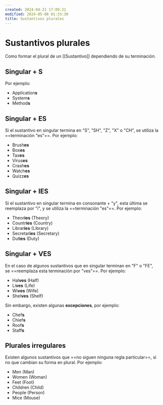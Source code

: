 ```yaml
---
created: 2024-04-21 17:09:21
modified: 2024-05-08 01:33:30
title: Sustantivos plurales
---
```


# Sustantivos plurales

Como formar el plural de un [[Sustantivo]] dependiendo de su terminación.

## Singular + S

Por ejemplo:

- Application**s**
- System**s**
- Method**s**

## Singular + ES

Si el sustantivo en singular termina en "S", "SH", "Z", "X" o "CH", se utiliza la ==terminación "es"==. Por ejemplo:

- Brush**es**
- Box**es**
- Tax**es**
- Virus**es**
- Crash**es**
- Watch**es**
- Quizz**es**

## Singular + IES

Si el sustantivo en singular termina en consonante + "y", esta última se reemplaza por "i", y se utiliza la ==terminación "es"==. Por ejemplo:

- Theor**ies** (Theory)
- Countr**ies** (Country)
- Librar**ies** (Library)
- Secretar**ies** (Secretary)
- Dut**ies** (Duty)

## Singular + VES

En el caso de algunos sustantivos que en singular terminan en "F" o "FE", se ==reemplaza esta terminación por "ves"==. Por ejemplo:

- Hal**ves** (Half)
- Li**ves** (Life)
- Wi**ves** (Wife)
- Shel**ves** (Shelf)

Sin embargo, existen algunas **excepciones**, por ejemplo:

- Chef**s**
- Chief**s**
- Roof**s**
- Staff**s**

## Plurales irregulares

Existen algunos sustantivos que ==no siguen ninguna regla particular==, si no que cambian su forma en plural. Por ejemplo:

- Men (Man)
- Women (Woman)
- Feet (Foot)
- Children (Child)
- People (Person)
- Mice (Mouse)
